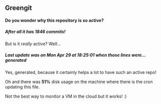 ## Greengit

#### Do you wonder why this repository is so active?

##### After all it has 1846 commits!

But is it *really* active? Well...

##### Last update was on Mon Apr 29 at 18:25:01 when those lines were... generated

Yes, generated, because it certainly helps a lot to have such an active repo!

Oh and there was **51%** disk usage on the machine
where there is the cron updating this file.

Not the best way to monitor a VM in the cloud but it works! :)
